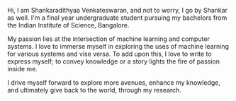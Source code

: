 Hi, I am Shankaradithyaa Venkateswaran, and not to worry, I go by Shankar as well. I'm a final year undergraduate student pursuing my bachelors from the Indian Institute of Science, Bangalore.

My passion lies at the intersection of machine learning and computer systems. I love to immerse myself in exploring the uses of machine learning for various systems and vise versa. To add upon this, I love to write to express myself; to convey knowledge or a story lights the fire of passion inside me.

I drive myself forward to explore more avenues, enhance my knowledge, and ultimately give back to the world, through my research.

